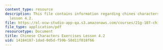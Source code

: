 ```yaml
---
content_type: resource
description: This file contains information regarding chines characters exercises
  lesson 4.2.
file: https://ol-ocw-studio-app-qa.s3.amazonaws.com/courses/21g-107-chinese-i-streamlined-fall-2014/141841871dad0d5df59b58d11f018f66_MIT21G_107F14_L4_st2_4.2.pdf
file_type: application/pdf
resourcetype: Document
title: Chinese Characters Exercises Lesson 4.2
uid: 14184187-1dad-0d5d-f59b-58d11f018f66
---
```

